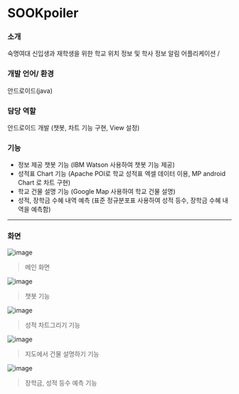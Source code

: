 # SOOKpoiler

### 소개
숙명여대 신입생과 재학생을 위한 학교 위치 정보 및 학사 정보 알림 어플리케이션 /

### 개발 언어/ 환경
안드로이드(java)

### 담당 역할
안드로이드 개발 (챗봇, 차트 기능 구현, View 설정)

### 기능
* 정보 제공 챗봇 기능 (IBM Watson 사용하여 챗봇 기능 제공)
* 성적표 Chart 기능 (Apache POI로 학교 성적표 엑셀 데이터 이용, MP android Chart 로 차트 구현)
* 학교 건물 설명 기능 (Google Map 사용하여 학교 건물 설명)
* 성적, 장학금 수혜 내역 예측 (표준 정규분포표 사용하여 성적 등수, 장학금 수혜 내역을 예측함)

------------

### 화면
![image](https://user-images.githubusercontent.com/33820372/94335015-54adff80-0013-11eb-8ed0-58bd44c0ddbf.png)

> 메인 화면

![image](https://user-images.githubusercontent.com/33820372/94334979-0ef13700-0013-11eb-9d11-2758a9ae6125.png)

> 챗봇 기능

![image](https://user-images.githubusercontent.com/33820372/94334995-25978e00-0013-11eb-895d-f99e69171e72.png)

> 성적 차트그리기 기능

![image](https://user-images.githubusercontent.com/33820372/94334998-35af6d80-0013-11eb-9fcb-ddf72e23b38f.png)

> 지도에서 건물 설명하기 기능

![image](https://user-images.githubusercontent.com/33820372/94335006-452eb680-0013-11eb-8b75-346081272cb3.png)

> 장학금, 성적 등수 예측 기능
